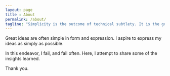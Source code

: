 ```yaml
---
layout: page
title : About
permalink: /about/
tagline: "Simplicity is the outcome of technical subtlety. It is the goal, not the starting point. <b>Maurice Saatchi</b>"
---
```


Great ideas are often simple in form and expression. I aspire to express my ideas as simply as possible. 

In this endeavor, I fail, and fail often. Here, I attempt to share some of the insights learned.

Thank you.
